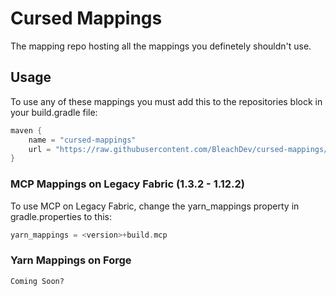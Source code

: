 # Cursed Mappings

The mapping repo hosting all the mappings you definetely shouldn't use.

## Usage

To use any of these mappings you must add this to the repositories block in your build.gradle file:
```gradle
maven {
    name = "cursed-mappings"
    url = "https://raw.githubusercontent.com/BleachDev/cursed-mappings/main/"
}


```
### MCP Mappings on Legacy Fabric (1.3.2 - 1.12.2)
To use MCP on Legacy Fabric, change the yarn_mappings property in gradle.properties to this:
```gradle
yarn_mappings = <version>+build.mcp
```

### Yarn Mappings on Forge
`Coming Soon?`
